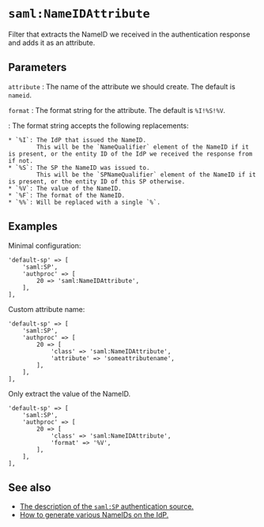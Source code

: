 `saml:NameIDAttribute`
======================

Filter that extracts the NameID we received in the authentication response and adds it as an attribute.

Parameters
----------

`attribute`
:   The name of the attribute we should create.
    The default is `nameid`.

`format`
:   The format string for the attribute.
    The default is `%I!%S!%V`.

:   The format string accepts the following replacements:

    * `%I`: The IdP that issued the NameID.
            This will be the `NameQualifier` element of the NameID if it is present, or the entity ID of the IdP we received the response from if not.
    * `%S`: The SP the NameID was issued to.
            This will be the `SPNameQualifier` element of the NameID if it is present, or the entity ID of this SP otherwise.
    * `%V`: The value of the NameID.
    * `%F`: The format of the NameID.
    * `%%`: Will be replaced with a single `%`.

Examples
--------

Minimal configuration:

    'default-sp' => [
        'saml:SP',
        'authproc' => [
            20 => 'saml:NameIDAttribute',
        ],
    ],

Custom attribute name:

    'default-sp' => [
        'saml:SP',
        'authproc' => [
            20 => [
                'class' => 'saml:NameIDAttribute',
                'attribute' => 'someattributename',
            ],
        ],
    ],

Only extract the value of the NameID.

    'default-sp' => [
        'saml:SP',
        'authproc' => [
            20 => [
                'class' => 'saml:NameIDAttribute',
                'format' => '%V',
            ],
        ],
    ],

See also
--------

* [The description of the `saml:SP` authentication source.](./saml:sp)
* [How to generate various NameIDs on the IdP.](./saml:nameid)
